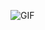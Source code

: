 ![GIF](https://media.giphy.com/media/DoIquD1MhDGMw/giphy.gif)
<!---
ygeo5/ygeo5 is a ✨ special ✨ repository because its `README.md` (this file) appears on your GitHub profile.
You can click the Preview link to take a look at your changes.
--->

